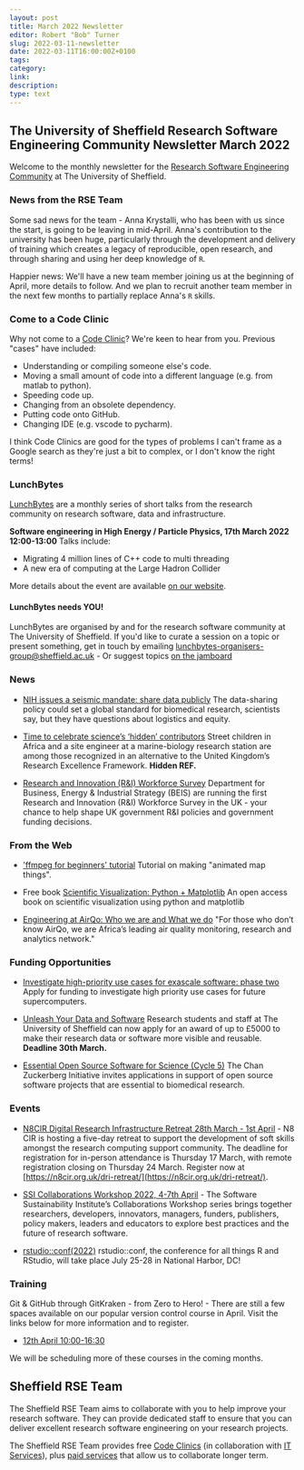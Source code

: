 ```yaml
---
layout: post
title: March 2022 Newsletter
editor: Robert "Bob" Turner
slug: 2022-03-11-newsletter
date: 2022-03-11T16:00:00Z+0100
tags:
category:
link:
description:
type: text
---
```


## The University of Sheffield Research Software Engineering Community Newsletter March 2022

Welcome to the monthly newsletter for the [Research Software Engineering Community](https://rse.shef.ac.uk/) at The University of Sheffield.

### News from the RSE Team

Some sad news for the team - Anna Krystalli, who has been with us since the start, is going to be leaving in mid-April. Anna's contribution to the university has been huge, particularly through the development and delivery of training which creates a legacy of reproducible, open research, and through sharing and using her deep knowledge of `R`. 

Happier news: We'll have a new team member joining us at the beginning of April, more details to follow. And we plan to recruit another team member in the next few months to partially replace Anna's `R` skills.

### Come to a Code Clinic

Why not come to a [Code Clinic](https://docs.google.com/forms/d/e/1FAIpQLScGXS55qjU0D0Zcz-KHOVcNTahcr3YC3H0OpoKBo3lWXWED5A/viewform)? We're keen to hear from you. Previous "cases" have included:

* Understanding or compiling someone else's code.
* Moving a small amount of code into a different language (e.g. from matlab to python).
* Speeding code up.
* Changing from an obsolete dependency.
* Putting code onto GitHub.
* Changing IDE (e.g. vscode to pycharm).

I think Code Clinics are good for the types of problems I can't frame as a Google search as they're just a bit to complex, or I don't know the right terms!


### LunchBytes

[LunchBytes](https://rse.shef.ac.uk/community/lunch-bytes/) are a monthly series of short talks from the research community on research software, data and infrastructure.

**Software engineering in High Energy / Particle Physics, 17th March 2022 12:00-13:00**
Talks include:
  *  Migrating 4 million lines of C++ code to multi threading
  * A new era of computing at the Large Hadron Collider

More details about the event are available [on our website](https://rse.shef.ac.uk/events/lunchbytes-2022-03-17.html).


#### LunchBytes needs YOU!
LunchBytes are organised by and for the research software community at The University of Sheffield. If you'd like to curate a session on a topic or present something, get in touch by emailing [lunchbytes-organisers-group@sheffield.ac.uk](mailto:lunchbytes-organisers-group@sheffield.ac.uk) - Or suggest topics [on the jamboard](https://jamboard.google.com/d/1-51cRf0pwZl8O10CnLeJGAqKcnbww-QGaYjszFK-H38/)


### News

* [NIH issues a seismic mandate: share data publicly](https://www.nature.com/articles/d41586-022-00402-1) The data-sharing policy could set a global standard for biomedical research, scientists say, but they have questions about logistics and equity.

* [Time to celebrate science’s ‘hidden’ contributors](https://www.nature.com/articles/d41586-022-00454-3%C2%A0) Street children in Africa and a site engineer at a marine-biology research station are among those recognized in an alternative to the United Kingdom’s Research Excellence Framework. **Hidden REF.**

* [Research and Innovation (R&I) Workforce Survey](https://ipsos.uk/RIworkforce) Department for Business, Energy & Industrial Strategy (BEIS) are running the first Research and Innovation (R&I) Workforce Survey in the UK - your chance to help shape UK government R&I policies and government funding decisions.


### From the Web

* ['ffmpeg for beginners' tutorial](http://www.statsmapsnpix.com/2021/12/map-animations-with-ffmpeg.html) Tutorial on making "animated map things".
  
* Free book [Scientific Visualization: Python + Matplotlib](https://github.com/rougier/scientific-visualization-book) An open access book on scientific visualization using python and matplotlib

* [Engineering at AirQo: Who we are and What we do](https://medium.com/@airqo.engineering/engineering-at-airqo-who-we-are-and-what-we-do-f4e2ee7aabd3) "For those who don’t know AirQo, we are Africa’s leading air quality monitoring, research and analytics network."


### Funding Opportunities

* [Investigate high-priority use cases for exascale software: phase two](https://www.ukri.org/opportunity/investigate-high-priority-use-cases-for-exascale-software-phase-two/) Apply for funding to investigate high priority use cases for future supercomputers.

* [Unleash Your Data and Software](https://www.sheffield.ac.uk/library/rdm/unleashdatasoftware) Research students and staff at The University of Sheffield can now apply for an award of up to £5000 to make their research data or software more visible and reusable. **Deadline 30th March.**

* [Essential Open Source Software for Science (Cycle 5)](https://chanzuckerberg.com/rfa/essential-open-source-software-for-science/) The Chan Zuckerberg Initiative invites applications in support of open source software projects that are essential to biomedical research.


### Events
 
* [N8CIR Digital Research Infrastructure Retreat 28th March - 1st April](https://n8cir.org.uk/news/dri-retreat/) - N8 CIR is hosting a five-day retreat to support the development of soft skills amongst the research computing support community. The deadline for registration for in-person attendance is Thursday 17 March, with remote registration closing on Thursday 24 March. Register now at [https://n8cir.org.uk/dri-retreat/](https://n8cir.org.uk/dri-retreat/).

* [SSI Collaborations Workshop 2022, 4-7th April](https://software.ac.uk/cw22) - The Software Sustainability Institute’s Collaborations Workshop series brings together researchers, developers, innovators, managers, funders, publishers, policy makers, leaders and educators to explore best practices and the future of research software.

* [rstudio::conf(2022)](https://www.rstudio.com/blog/rstudio-conf-2022-is-open-for-registration/) rstudio::conf, the conference for all things R and RStudio, will take place July 25-28 in National Harbor, DC!


### Training

Git & GitHub through GitKraken - from Zero to Hero! - There are still a few spaces available on our popular version control course in April. Visit the links below for more information and to register.
  * [12th April 10:00-16:30](https://rse.shef.ac.uk/training/workshop/2022-04-05-git-zero-hero)

We will be scheduling more of these courses in the coming months.

## Sheffield RSE Team

The Sheffield RSE Team aims to collaborate with you to help improve your research software.
They can provide dedicated staff to ensure that you can deliver excellent research software engineering on your research projects.

The Sheffield RSE Team provides free [Code Clinics][CCs] (in collaboration with [IT Services][its-res-it]), plus [paid services][rse-service] that allow us to collaborate longer term.

[CCs]: https://rse.shef.ac.uk/support/code-clinic/
[EPCC]: https://www.epcc.ed.ac.uk/
[its-res-it]: https://www.sheffield.ac.uk/it-services/research/
[its-workshops]: https://www.sheffield.ac.uk/it-services/research/one-day-sessions
[rse-service]: https://rse.shef.ac.uk/service/
[rses-mail-list]: https://groups.google.com/a/sheffield.ac.uk/forum/#!forum/rse-group
[rses]: https://rse.shef.ac.uk/
